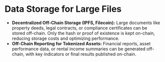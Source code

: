 # Data Storage for Large Files

* **Decentralized Off-Chain Storage (IPFS, Filecoin):** Large documents like property deeds, legal contracts, or compliance certificates can be stored off-chain. Only the hash or proof of existence is kept on-chain, reducing storage costs and optimizing performance.
* **Off-Chain Reporting for Tokenized Assets:** Financial reports, asset performance data, or rental income summaries can be generated off-chain, with key indicators or final results published on-chain.
